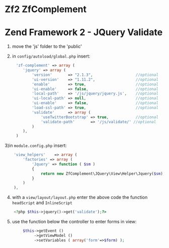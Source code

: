 Zf2 ZfComplement
=========

Zend Framework 2 - JQuery Validate
=========

1) move the 'js' folder to the 'public'

2) in `config/autoload/global.php` insert:

```php
     'zf-complement' => array (
        'jquery' => array (
            'version'       => "2.1.3",                   //optional
            'ui-version'    => "1.11.2",                  //optional
            'enable'        => true,                      //optional
            'ui-enable'     => false,                     //optional
            'local-path'    => '/js/jquery/jquery.js',    //optional
            'ui-local-path' => null,                      //optional
            'ui-enable'     => false,                     //optional
            'load-ssl-path' => true,                      //optional
            'validate'      => array (
                'useTwitterBootstrap' => true,            //optional
                'validate-path'       => '/js/validate/' //optional
            )
        ),
     )
```
3)in `module.config.php` insert:

```php
    'view_helpers'    => array (
        'factories' => array (
            'Jquery' => function ( $sm )
            {
                return new ZfComplement\JQuery\View\Helper\Jquery($sm);
            }
        )
    ),
```

4) with a `view/layout/layout.php` enter the above code the function `headScript` and `InlineScript`

```php
    <?php $this->jquery()->get('validate');?>
```

5) use the function below the controller to enter forms in view:

```php
        $this->getEvent ()
             ->getViewModel ()
             ->setVariables ( array('form'=>$form) );
```